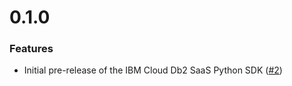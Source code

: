 # 0.1.0

### Features

* Initial pre-release of the IBM Cloud Db2 SaaS Python SDK ([#2](https://github.com/IBM/cloud-db2-python-sdk/pull/2))
